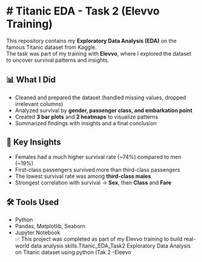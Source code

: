 # # Titanic EDA - Task 2 (Elevvo Training)

This repository contains my **Exploratory Data Analysis (EDA)** on the famous Titanic dataset from Kaggle.  
The task was part of my training with **Elevvo**, where I explored the dataset to uncover survival patterns and insights.
## 📊 What I Did
- Cleaned and prepared the dataset (handled missing values, dropped irrelevant columns)  
- Analyzed survival by **gender, passenger class, and embarkation point**  
- Created **3 bar plots** and **2 heatmaps** to visualize patterns  
- Summarized findings with insights and a final conclusion  
## 🔎 Key Insights
- Females had a much higher survival rate (~74%) compared to men (~19%)  
- First-class passengers survived more than third-class passengers  
- The lowest survival rate was among **third-class males**  
- Strongest correlation with survival → **Sex**, then **Class** and **Fare**  
## 🛠 Tools Used
- Python  
- Pandas, Matplotlib, Seaborn  
- Jupyter Notebook  
✅ This project was completed as part of my Elevvo training to build real-world data analysis skills.Titanic_EDA_Task2
Exploratory Data Analysis on Titanic dataset using python (Tak 2 -Eleevo
